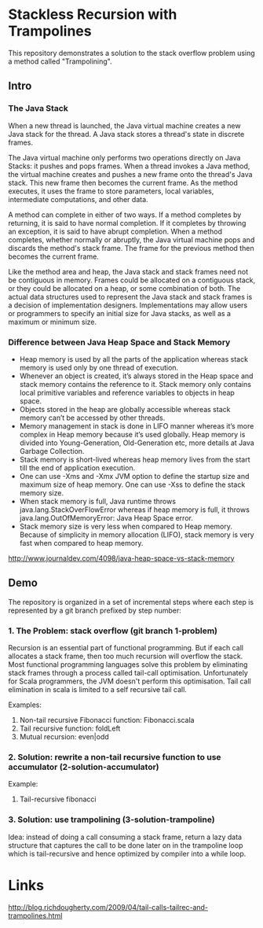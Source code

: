 # Stackless Recursion with Trampolines

This repository demonstrates a solution to the stack overflow problem using a method called "Trampolining".

## Intro

### The Java Stack

When a new thread is launched, the Java virtual machine creates a new Java stack for the thread. A Java stack stores a thread's state in discrete frames. 

The Java virtual machine only performs two operations directly on Java Stacks: it pushes and pops frames. When a thread invokes a Java method, the virtual machine creates and pushes a new frame onto the thread's Java stack. This new frame then becomes the current frame. As the method executes, it uses the frame to store parameters, local variables, intermediate computations, and other data.

A method can complete in either of two ways. If a method completes by returning, it is said to have normal completion. If it completes by throwing an exception, it is said to have abrupt completion. When a method completes, whether normally or abruptly, the Java virtual machine pops and discards the method's stack frame. The frame for the previous method then becomes the current frame.

Like the method area and heap, the Java stack and stack frames need not be contiguous in memory. Frames could be allocated on a contiguous stack, or they could be allocated on a heap, or some combination of both. The actual data structures used to represent the Java stack and stack frames is a decision of implementation designers. Implementations may allow users or programmers to specify an initial size for Java stacks, as well as a maximum or minimum size. 

### Difference between Java Heap Space and Stack Memory

* Heap memory is used by all the parts of the application whereas stack memory is used only by one thread of execution.
* Whenever an object is created, it’s always stored in the Heap space and stack memory contains the reference to it. Stack memory only contains local primitive variables and reference variables to objects in heap space.
* Objects stored in the heap are globally accessible whereas stack memory can’t be accessed by other threads.
* Memory management in stack is done in LIFO manner whereas it’s more complex in Heap memory because it’s used globally. Heap memory is divided into Young-Generation, Old-Generation etc, more details at Java Garbage Collection.
* Stack memory is short-lived whereas heap memory lives from the start till the end of application execution.
* One can use -Xms and -Xmx JVM option to define the startup size and maximum size of heap memory. One can use -Xss to define the stack memory size.
* When stack memory is full, Java runtime throws java.lang.StackOverFlowError whereas if heap memory is full, it throws java.lang.OutOfMemoryError: Java Heap Space error.
* Stack memory size is very less when compared to Heap memory. Because of simplicity in memory allocation (LIFO), stack memory is very fast when compared to heap memory.

http://www.journaldev.com/4098/java-heap-space-vs-stack-memory

## Demo

The repository is organized in a set of incremental steps where each step is represented by a git branch prefixed by step number:

### 1. The Problem: stack overflow (git branch 1-problem)

Recursion is an essential part of functional programming. But if each call allocates a stack frame, then too much recursion will overflow the stack. Most functional programming languages solve this problem by eliminating stack frames through a process called tail-call optimisation. Unfortunately for Scala programmers, the JVM doesn't perform this optimisation. Tail call elimination in scala is limited to a self recursive tail call.

Examples:

1. Non-tail recursive Fibonacci function: Fibonacci.scala
2. Tail recursive function: foldLeft
3. Mutual recursion: even|odd

### 2. Solution: rewrite a non-tail recursive function to use accumulator (2-solution-accumulator)

Example:

1. Tail-recursive fibonacci

### 3. Solution: use trampolining (3-solution-trampoline)

Idea: instead of doing a call consuming a stack frame, return a lazy data structure that captures the call to be done later on in the trampoline loop which is tail-recursive and hence optimized by compiler into a while loop.


# Links
http://blog.richdougherty.com/2009/04/tail-calls-tailrec-and-trampolines.html
